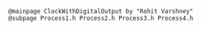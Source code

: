 	@mainpage ClockWithDigitalOutput by "Rohit Varshney"
	@subpage Process1.h Process2.h Process3.h Process4.h
